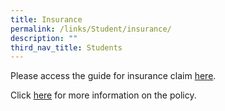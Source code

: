 ```yaml
---
title: Insurance
permalink: /links/Student/insurance/
description: ""
third_nav_title: Students
---
```

<div align="justify">

<p>Please access the guide for insurance claim <a href="/files/Insurance/Student%20GPA%20User%20Guide%20Parent.pdf">here</a>.</p>

[](/files/Insurance/Product%20Fact%20Sheet%20Year%202023.pdf)
<p>Click <a href="/files/Insurance/Product%20Fact%20Sheet%20Year%202023.pdf">here</a> for more information on the policy.</p>
	
</div>